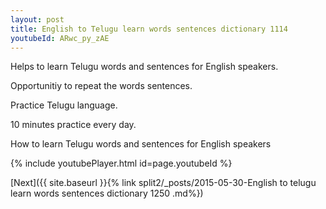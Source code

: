 ```yaml
---
layout: post
title: English to Telugu learn words sentences dictionary 1114 
youtubeId: ARwc_py_zAE
---
```

 
 
Helps to learn Telugu words and sentences for English speakers.

Opportunitiy to repeat the words sentences. 

Practice Telugu language. 
 
10 minutes practice every day. 
 
How to learn Telugu words and sentences for English speakers 
 
{% include youtubePlayer.html id=page.youtubeId %}
 
 
[Next]({{ site.baseurl }}{% link  split2/_posts/2015-05-30-English to telugu learn words sentences dictionary 1250 .md%})
 
